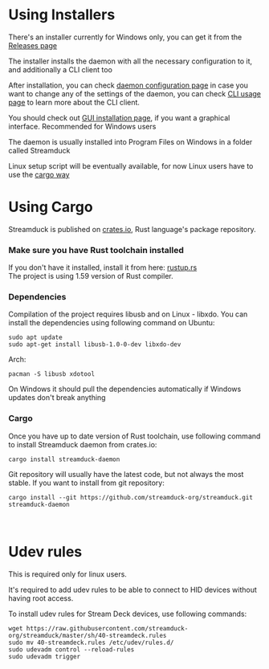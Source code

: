 # Using Installers
There's an installer currently for Windows only, you can get it from the [Releases page](https://github.com/streamduck-org/streamduck/releases)

The installer installs the daemon with all the necessary configuration to it, and additionally a CLI client too

After installation, you can check [daemon configuration page](daemon/configuration.md) in case you want to change any of the settings of the daemon, you can check [CLI usage page](cli/usage.md) to learn more about the CLI client. 

You should check out [GUI installation page](gui/install.md), if you want a graphical interface. Recommended for Windows users 

The daemon is usually installed into Program Files on Windows in a folder called Streamduck

Linux setup script will be eventually available, for now Linux users have to use the [cargo way](#using-cargo)

# Using Cargo

Streamduck is published on [crates.io](https://crates.io/search?q=streamduck), Rust language's package repository.

### Make sure you have Rust toolchain installed

If you don't have it installed, install it from here: [rustup.rs](https://rustup.rs/) <br> 
The project is using 1.59 version of Rust compiler.

### Dependencies
Compilation of the project requires libusb and on Linux - libxdo. You can install the dependencies using following command on Ubuntu:
```shell
sudo apt update
sudo apt-get install libusb-1.0-0-dev libxdo-dev
```
Arch: 
```shell
pacman -S libusb xdotool
```

On Windows it should pull the dependencies automatically if Windows updates don't break anything

### Cargo
Once you have up to date version of Rust toolchain, use following command to install Streamduck daemon from crates.io:
```
cargo install streamduck-daemon
```
Git repository will usually have the latest code, but not always the most stable. If you want to install from git repository:
```
cargo install --git https://github.com/streamduck-org/streamduck.git streamduck-daemon
```
<br>

# Udev rules
This is required only for linux users. 

It's required to add udev rules to be able to connect to HID devices without having root access.

To install udev rules for Stream Deck devices, use following commands:
```
wget https://raw.githubusercontent.com/streamduck-org/streamduck/master/sh/40-streamdeck.rules
sudo mv 40-streamdeck.rules /etc/udev/rules.d/
sudo udevadm control --reload-rules
sudo udevadm trigger
```